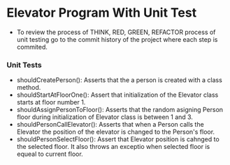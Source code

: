 # Elevator Program With Unit Test
- To review the process of THINK, RED, GREEN, REFACTOR process of unit testing go to the commit history of the project where each step is commited.

### Unit Tests
- shouldCreatePerson(): Asserts that the a person is created with a class method.
- shouldStartAtFloorOne(): Assert that initialization of the Elevator class starts at floor number 1.
- shouldAssignPersonToFloor(): Asserts that the random asigning Person floor during initialization of Elevator class is between 1 and 3.
- shouldPersonCallElevator(): Asserts that when a Person calls the Elevator the position of the elevator is changed to the Person's floor.
- shouldPersonSelectFloor(): Assert that Elevator position is cahnged to the selected floor. It also throws an exceptio when selected floor is equeal to current floor.